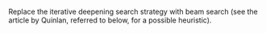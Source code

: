 Replace the iterative deepening search strategy with beam search (see the article by Quinlan, referred to below, for a possible heuristic).
